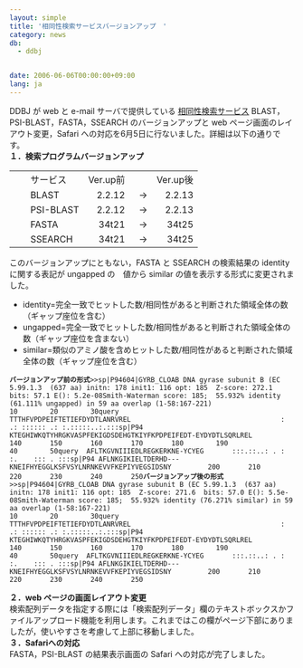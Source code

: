 ```yaml
---
layout: simple
title: '相同性検索サービスバージョンアップ　'
category: news
db:
  - ddbj


date: 2006-06-06T00:00:00+09:00
lang: ja
---
```


<html>DDBJ が web と e-mail サーバで提供している <a href="/searches.html">相同性検索サービス</a> BLAST，PSI-BLAST，FASTA，SSEARCH のバージョンアップと web ページ画面のレイアウト変更，Safari への対応を6月5日に行ないました。詳細は以下の通りです。<br><b>１．検索プログラムバージョンアップ</b>

<table border="0">
    <tr>
        <td>   </td>
        <td>サービス</td>
        <td>Ver.up前</td>
        <td> </td>
        <td>Ver.up後</td>
    </tr>
    <tr>
        <td>   </td>
        <td>BLAST</td>
        <td align="right">2.2.12</td>
        <td>  -&gt;</td>
        <td align="right">2.2.13</td>
    </tr>
    <tr>
        <td>   </td>
        <td>PSI-BLAST</td>
        <td align="right">2.2.12</td>
        <td>  -&gt;</td>
        <td align="right">2.2.13</td>
    </tr>
    <tr>
        <td>   </td>
        <td>FASTA</td>
        <td align="right">34t21</td>
        <td>  -&gt;</td>
        <td align="right">34t25</td>
    </tr>
    <tr>
        <td>   </td>
        <td>SSEARCH</td>
        <td align="right">34t21</td>
        <td>  -&gt;</td>
        <td align="right">34t25</td>
    </tr>
</table>

<p>このバージョンアップにともない，FASTA と SSEARCH の検索結果の identity に関する表記が ungapped の　値から similar の値を表示する形式に変更されました。</p>

<ul>
    <li>identity=完全一致でヒットした数/相同性があると判断された領域全体の数（ギャップ座位を含む）</li>
    <li>ungapped=完全一致でヒットした数/相同性があると判断された領域全体の数（ギャップ座位を含まない）</li>
    <li>similar=類似のアミノ酸を含めヒットした数/相同性があると判断された領域全体の数（ギャップ座位を含む） </li>
</ul>
<pre><code><b>バージョンアップ前の形式</b>&gt;&gt;sp&#124;P94604&#124;GYRB_CLOAB DNA gyrase subunit B (EC 5.99.1.3  (637 aa) initn: 178 init1: 116 opt: 185  Z-score: 272.1  bits: 57.1 E(): 5.2e-08Smith-Waterman score: 185;  55.932% identity (61.111% ungapped) in 59 aa overlap (1-58:167-221)                                             10        20        30query                                TTTHFVPDPEIFTETIEFDYDTLANRVREL                                     :  .: :::::: .: :.:::::..:.:::sp&#124;P94 KTEGHIWKQTYHRGKVASPFEKIGDSDEHGTKIYFKPDPEIFEDT-EYDYDTLSQRLREL        140       150       160       170       180        190               40        50query  AFLTKGVNIIIEDLREGKERKNE-YCYEG       :::.::..: . : :.    ::: . :::sp&#124;P94 AFLNKGIKIELTDERHD---KNEIFHYEGGLKSFVSYLNRNKEVVFKEPIYVEGSIDSNY         200       210          220       230       240       250<b>バージョンアップ後の形式</b>&gt;&gt;sp&#124;P94604&#124;GYRB_CLOAB DNA gyrase subunit B (EC 5.99.1.3  (637 aa) initn: 178 init1: 116 opt: 185  Z-score: 271.6  bits: 57.0 E(): 5.5e-08Smith-Waterman score: 185;  55.932% identity (76.271% similar) in 59 aa overlap (1-58:167-221)                                             10        20        30query                                TTTHFVPDPEIFTETIEFDYDTLANRVREL                                     :  .: :::::: .: :.:::::..:.:::sp&#124;P94 KTEGHIWKQTYHRGKVASPFEKIGDSDEHGTKIYFKPDPEIFEDT-EYDYDTLSQRLREL        140       150       160       170       180        190               40        50query  AFLTKGVNIIIEDLREGKERKNE-YCYEG       :::.::..: . : :.    ::: . :::sp&#124;P94 AFLNKGIKIELTDERHD---KNEIFHYEGGLKSFVSYLNRNKEVVFKEPIYVEGSIDSNY         200       210          220       230       240       250</code></pre>

<p><b>２．web ページの画面レイアウト変更</b><br>検索配列データを指定する際には「検索配列データ」欄のテキストボックスかファイルアップロード機能を利用します。これまではこの欄がページ下部にありましたが，使いやすさを考慮して上部に移動しました。<br><b>３．Safariへの対応</b><br>FASTA，PSI-BLAST の結果表示画面の Safari への対応が完了しました。</p>
</html>
